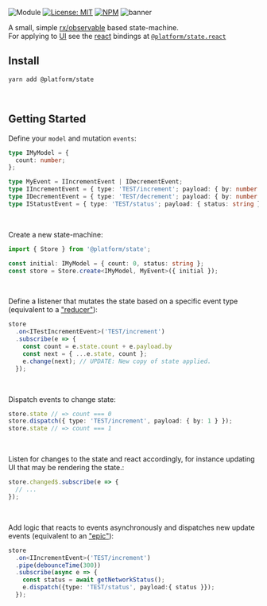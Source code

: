 ![Module](https://img.shields.io/badge/%40platform-state-%23EA4E7E.svg)
[![License: MIT](https://img.shields.io/badge/license-MIT-blue.svg)](https://opensource.org/licenses/MIT)
[![NPM](https://img.shields.io/npm/v/@platform/state.svg?colorB=blue&style=flat)](https://www.npmjs.com/package/@platform/state)
![banner](https://uih.sfo2.digitaloceanspaces.com/%40platform/repo-banners/state.png)

A small, simple [rx/observable](https://github.com/ReactiveX/rxjs) based state-machine.  
For applying to [UI](https://en.wikipedia.org/wiki/User_interface) see the [react](https://reactjs.org) bindings at [`@platform/state.react`](../state.react)



## Install

    yarn add @platform/state

<p>&nbsp;<p>


## Getting Started


Define your `model` and mutation `events`:

```typescript
type IMyModel = {
  count: number;
};

type MyEvent = IIncrementEvent | IDecrementEvent;
type IIncrementEvent = { type: 'TEST/increment'; payload: { by: number } };
type IDecrementEvent = { type: 'TEST/decrement'; payload: { by: number } };
type IStatustEvent = { type: 'TEST/status'; payload: { status: string } };
```

<p>&nbsp;<p>

Create a new state-machine:

```typescript
import { Store } from '@platform/state';

const initial: IMyModel = { count: 0, status: string };
const store = Store.create<IMyModel, MyEvent>({ initial });
```

<p>&nbsp;<p>

Define a listener that mutates the state based on a specific event type (equivalent to a ["reducer"](https://redux.js.org/basics/reducers)):

```typescript
store
  .on<ITestIncrementEvent>('TEST/increment')
  .subscribe(e => {
    const count = e.state.count + e.payload.by
    const next = { ...e.state, count };
    e.change(next); // UPDATE: New copy of state applied.
  });
```

<p>&nbsp;<p>

Dispatch events to change state:

```typescript
store.state // => count === 0
store.dispatch({ type: 'TEST/increment', payload: { by: 1 } });
store.state // => count === 1
```

<p>&nbsp;<p>

Listen for changes to the state and react accordingly, for instance updating UI that may be rendering the state.:

```typescript
store.changed$.subscribe(e => { 
  // ... 
});
```

<p>&nbsp;<p>

Add logic that reacts to events asynchronously and dispatches new update events (equivalent to an ["epic"](https://redux-observable.js.org)):


```typescript
store
  .on<IIncrementEvent>('TEST/increment')
  .pipe(debounceTime(300))
  .subscribe(async e => { 
    const status = await getNetworkStatus();
    e.dispatch({type: 'TEST/status', payload:{ status }});
  });
```

